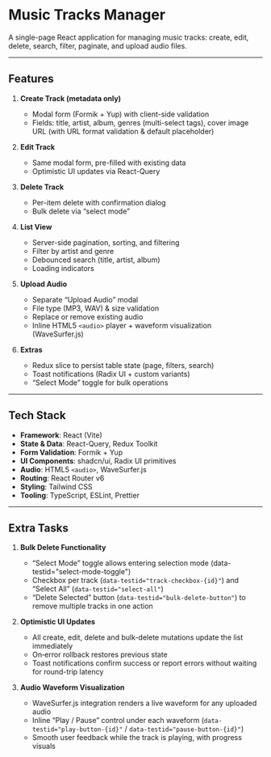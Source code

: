 # Music Tracks Manager

A single-page React application for managing music tracks: create, edit, delete, search, filter, paginate, and upload audio files.

---

## Features

1. **Create Track (metadata only)**

   - Modal form (Formik + Yup) with client-side validation
   - Fields: title, artist, album, genres (multi-select tags), cover image URL (with URL format validation & default placeholder)

2. **Edit Track**

   - Same modal form, pre-filled with existing data
   - Optimistic UI updates via React-Query

3. **Delete Track**

   - Per-item delete with confirmation dialog
   - Bulk delete via “select mode”

4. **List View**

   - Server-side pagination, sorting, and filtering
   - Filter by artist and genre
   - Debounced search (title, artist, album)
   - Loading indicators

5. **Upload Audio**

   - Separate “Upload Audio” modal
   - File type (MP3, WAV) & size validation
   - Replace or remove existing audio
   - Inline HTML5 `<audio>` player + waveform visualization (WaveSurfer.js)

6. **Extras**
   - Redux slice to persist table state (page, filters, search)
   - Toast notifications (Radix UI + custom variants)
   - “Select Mode” toggle for bulk operations

---

## Tech Stack

- **Framework**: React (Vite)
- **State & Data**: React-Query, Redux Toolkit
- **Form Validation**: Formik + Yup
- **UI Components**: shadcn/ui, Radix UI primitives
- **Audio**: HTML5 `<audio>`, WaveSurfer.js
- **Routing**: React Router v6
- **Styling**: Tailwind CSS
- **Tooling**: TypeScript, ESLint, Prettier

---

## Extra Tasks

1. **Bulk Delete Functionality**

   - “Select Mode” toggle allows entering selection mode (data-testid="select-mode-toggle")
   - Checkbox per track (`data-testid="track-checkbox-{id}"`) and “Select All” (`data-testid="select-all"`)
   - “Delete Selected” button (`data-testid="bulk-delete-button"`) to remove multiple tracks in one action

2. **Optimistic UI Updates**

   - All create, edit, delete and bulk-delete mutations update the list immediately
   - On‐error rollback restores previous state
   - Toast notifications confirm success or report errors without waiting for round-trip latency

3. **Audio Waveform Visualization**
   - WaveSurfer.js integration renders a live waveform for any uploaded audio
   - Inline “Play / Pause” control under each waveform (`data-testid="play-button-{id}"` / `data-testid="pause-button-{id}"`)
   - Smooth user feedback while the track is playing, with progress visuals
